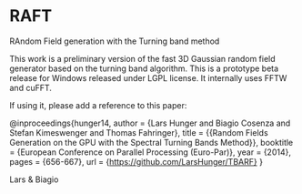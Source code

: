RAFT
=====

RAndom Field generation with the Turning band method


This work is a preliminary version of the fast 3D Gaussian random field generator based on the turning band algorithm. This is a prototype beta release for Windows released under LGPL license. It internally uses FFTW and cuFFT.


If using it, please add a reference to this paper:

@inproceedings{hunger14,
  author    = {Lars Hunger and Biagio Cosenza and	Stefan Kimeswenger and Thomas Fahringer},
  title     = {{Random Fields Generation on the GPU with the Spectral Turning Bands Method}},
  booktitle = {European Conference on Parallel Processing (Euro-Par)},
  year      = {2014},
  pages     = {656-667},
  url       = {https://github.com/LarsHunger/TBARF}
}


Lars & Biagio
